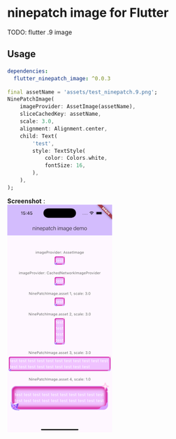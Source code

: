 

# ninepatch image for Flutter

TODO: flutter .9 image

## Usage

```yaml
dependencies:
  flutter_ninepatch_image: ^0.0.3
```

```dart
final assetName = 'assets/test_ninepatch.9.png';
NinePatchImage(
    imageProvider: AssetImage(assetName),
    sliceCachedKey: assetName,
    scale: 3.0,
    alignment: Alignment.center,
    child: Text(
        'test',
        style: TextStyle(
            color: Colors.white,
            fontSize: 16,
        ),
    ),
);
```

**Screenshot** :   
![Screenshot](https://github.com/HanZhongShuai/flutter_ninepatch_image/blob/main/screenshot/screenshot1.png?raw=true)
